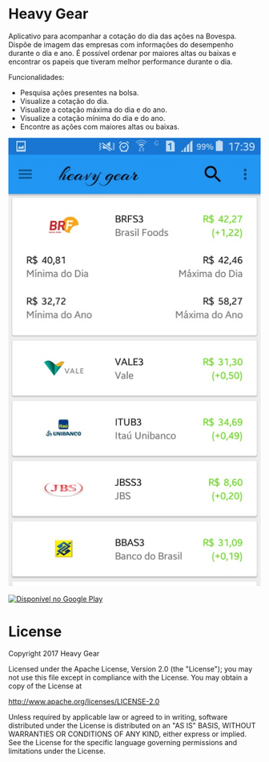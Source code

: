 # Heavy Gear
Aplicativo para acompanhar a cotação do dia das ações na Bovespa.
Dispõe de imagem das empresas com informações do desempenho durante o dia e ano.
É possível ordenar por maiores altas ou baixas e encontrar os papeis que tiveram melhor performance durante o dia.

Funcionalidades:
- Pesquisa ações presentes na bolsa.
- Visualize a cotação do dia.
- Visualize a cotação máxima do dia e do ano.
- Visualize a cotação mínima do dia e do ano. 
- Encontre as ações com maiores altas ou baixas.

![alt text](https://github.com/bruno-cunha/heavy-gear/blob/master/app/src/main/assets/2.jpg)

<a href="https://play.google.com/store/apps/details?id=br.com.bcunha.heavygear" target="_blank">
<img src="https://play.google.com/intl/en_us/badges/images/generic/pt-br_badge_web_generic.png" alt="Disponível no Google Play" height="90"/></a>

# License
Copyright 2017 Heavy Gear

Licensed under the Apache License, Version 2.0 (the "License");
you may not use this file except in compliance with the License.
You may obtain a copy of the License at

http://www.apache.org/licenses/LICENSE-2.0

Unless required by applicable law or agreed to in writing, software
distributed under the License is distributed on an "AS IS" BASIS,
WITHOUT WARRANTIES OR CONDITIONS OF ANY KIND, either express or implied.
See the License for the specific language governing permissions and
limitations under the License.
